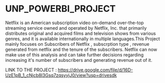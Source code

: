 # UNP_POWERBI_PROJECT
Netflix is an American subscription video on-demand over-the-top streaming service owned and operated by Netflix, Inc. that primarily distributes original and acquired films and television shows from various genres, and it is available internationally in multiple languages.This Project mainly focuses on Subscribers of Netflix , subscrption type , revenue generated from netflix and the tenure of the subscribers. Netflix can now make use of this analysis and can take further decisions regarding increasing it's number of subscribers and generating revenue out of it.

LINK TO THE PROJECT :  https://drive.google.com/file/d/16D-UzE1pB_1_cNjcb8I3Gsq7zqsyvjJ0/view?usp=drivesdk
